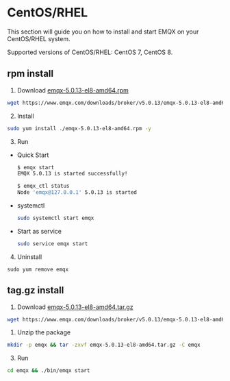 # CentOS/RHEL

This section will guide you on how to install and start EMQX on your CentOS/RHEL system.

Supported versions of CentOS/RHEL: CentOS 7, CentOS 8.

## rpm install

1. Download [emqx-5.0.13-el8-amd64.rpm](https://www.emqx.com/downloads/broker/v5.0.13/emqx-5.0.13-el8-amd64.rpm)

```bash
wget https://www.emqx.com/downloads/broker/v5.0.13/emqx-5.0.13-el8-amd64.rpm
```

2. Install

```bash
sudo yum install ./emqx-5.0.13-el8-amd64.rpm -y
```

3. Run

- Quick Start

  ```bash
  $ emqx start
  EMQX 5.0.13 is started successfully!

  $ emqx_ctl status
  Node 'emqx@127.0.0.1' 5.0.13 is started
  ```

- systemctl

  ```bash
  sudo systemctl start emqx
  ```

- Start as service

  ```bash
  sudo service emqx start
  ```

4. Uninstall

  ```shell
  sudo yum remove emqx
  ```

## tag.gz install

1. Download [emqx-5.0.13-el8-amd64.tar.gz](https://www.emqx.com/downloads/broker/v5.0.13/emqx-5.0.13-el8-amd64.tar.gz)

```bash
wget https://www.emqx.com/downloads/broker/v5.0.13/emqx-5.0.13-el8-amd64.tar.gz
```

1. Unzip the package

```bash
mkdir -p emqx && tar -zxvf emqx-5.0.13-el8-amd64.tar.gz -C emqx
```

3. Run

```bash
cd emqx && ./bin/emqx start
```
